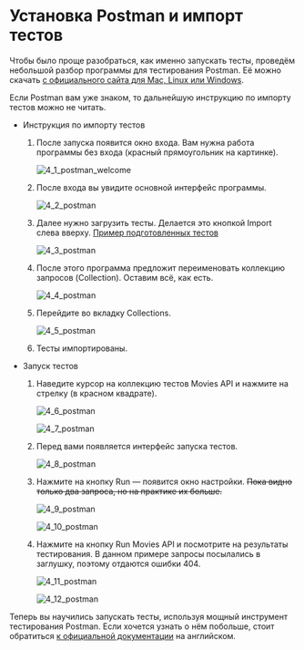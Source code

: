 # Установка Postman и импорт тестов

Чтобы было проще разобраться, как именно запускать тесты, проведём небольшой разбор программы для тестирования Postman. Её можно скачать [с официального сайта для Mac, Linux или Windows](https://www.postman.com/downloads/). 

Если Postman вам уже знаком, то дальнейшую инструкцию по импорту тестов можно не читать.

- Инструкция по импорту тестов
    1. После запуска появится окно входа. Вам нужна работа программы без входа (красный прямоугольник на картинке).

        ![4_1_postman_welcome](pictures/4_1_postman_welcome.png)

    2. После входа вы увидите основной интерфейс программы.

        ![4_2_postman](pictures/4_2_postman.png)

    3. Далее нужно загрузить тесты. Делается это кнопкой Import слева вверху. [Пример подготовленных тестов](https://yadi.sk/d/327Vpp7QUPpSig)
        
        ![4_3_postman](pictures/4_3_postman.png)

    4. После этого программа предложит переименовать коллекцию запросов (Collection). Оставим всё, как есть.

        ![4_4_postman](pictures/4_4_postman.png)

    5. Перейдите во вкладку Collections.

        ![4_5_postman](pictures/4_5_postman.png)

    6. Тесты импортированы.
- Запуск тестов
    1. Наведите курсор на коллекцию тестов Movies API и нажмите на стрелку (в красном квадрате).

        ![4_6_postman](pictures/4_6_postman.png)

        ![4_7_postman](pictures/4_7_postman.png)

    2. Перед вами появляется интерфейс запуска тестов.

        ![4_8_postman](pictures/4_8_postman.png)

    3. Нажмите на кнопку Run — появится окно настройки. ~~Пока видно только два запроса, но на практике их больше.~~

        ![4_9_postman](pictures/4_9_postman.png)

        ![4_10_postman](pictures/4_10_postman.png)

    4. Нажмите на кнопку Run Movies API и посмотрите на результаты тестирования. В данном примере запросы посылались в заглушку, поэтому отдаются ошибки 404.

        ![4_11_postman](pictures/4_11_postman.png)

        ![4_12_postman](pictures/4_12_postman.png)

Теперь вы научились запускать тесты, используя мощный инструмент тестирования Postman. Если хочется узнать о нём побольше, стоит обратиться [к официальной документации](https://learning.postman.com/docs/postman/launching-postman/introduction/) на английском.